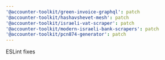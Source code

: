 ```yaml
---
'@accounter-toolkit/green-invoice-graphql': patch
'@accounter-toolkit/hashavshevet-mesh': patch
'@accounter-toolkit/israeli-vat-scraper': patch
'@accounter-toolkit/modern-israeli-bank-scrapers': patch
'@accounter-toolkit/pcn874-generator': patch
---
```


ESLint fixes
